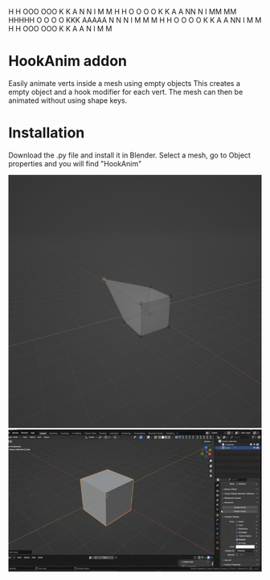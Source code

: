  H   H  OOO   OOO  K   K     A   N   N  I  M   M
 H   H O   O O   O K  K     A A  NN  N  I  MM MM
 HHHHH O   O O   O KKK     AAAAA N N N  I  M M M
 H   H O   O O   O K  K   A     A   NN  I  M   M
 H   H  OOO   OOO  K   K A       A   N  I  M   M


# HookAnim addon
Easily animate verts inside a mesh using empty objects
This creates a empty object and a hook modifier for each vert.
The mesh can then be animated without using shape keys.

# Installation
Download the .py file and install it in Blender.
Select a mesh,  go to Object properties and you will find "HookAnim"

![alt text](https://github.com/dmtvision/HookAnim/blob/Master/hookanim.jpg)
![alt text](https://github.com/dmtvision/HookAnim/blob/Master/hook.gif)
